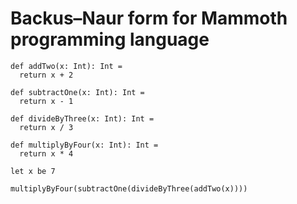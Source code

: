 # Backus–Naur form for Mammoth programming language

```
def addTwo(x: Int): Int =
  return x + 2

def subtractOne(x: Int): Int =
  return x - 1

def divideByThree(x: Int): Int =
  return x / 3

def multiplyByFour(x: Int): Int =
  return x * 4

let x be 7

multiplyByFour(subtractOne(divideByThree(addTwo(x))))
```
